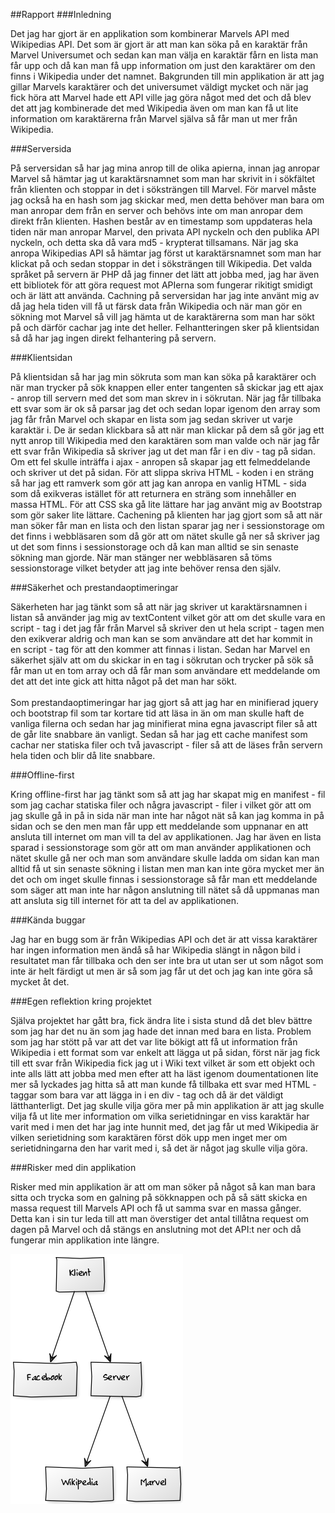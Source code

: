 ##Rapport
###Inledning

Det jag har gjort är en applikation som kombinerar Marvels API med Wikipedias API. Det som är gjort är att man kan söka
på en karaktär från Marvel Universumet och sedan kan man välja en karaktär fårn en lista man får upp och då kan man få
upp information om just den karaktärer om den finns i Wikipedia under det namnet. Bakgrunden till min applikation är att
jag gillar Marvels karaktärer och det universumet väldigt mycket och när jag fick höra att Marvel hade ett API ville jag
göra något med det och då blev det att jag kombinerade det med Wikipedia även om man kan få ut lite information om
karaktärerna från Marvel själva så får man ut mer från Wikipedia.

###Serversida

På serversidan så har jag mina anrop till de olika apierna, innan jag anropar Marvel så hämtar jag ut karaktärsnamnet
som man har skrivit in i sökfältet från klienten och stoppar in det i söksträngen till Marvel. För marvel måste jag också
ha en hash som jag skickar med, men detta behöver man bara om man anropar dem från en server och behövs inte om man anropar
dem direkt från klienten. Hashen består av en timestamp som uppdateras hela tiden när man anropar Marvel, den privata API
nyckeln och den publika API nyckeln, och detta ska då vara md5 - krypterat tillsamans. När jag ska anropa Wikipedias API
så hämtar jag först ut karaktärsnamnet som man har klickat på och sedan stoppar in det i söksträngen till Wikipedia. Det
valda språket på servern är PHP då jag finner det lätt att jobba med, jag har även ett bibliotek för att göra request mot
APIerna som fungerar rikitigt smidigt och är lätt att använda. Cachning på serversidan har jag inte använt mig av då jag
hela tiden vill få ut färsk data från Wikipedia och när man gör en sökning mot Marvel så vill jag hämta ut de karaktärerna
som man har sökt på och därför cachar jag inte det heller. Felhantteringen sker på klientsidan så då har jag ingen direkt
felhantering på servern.

###Klientsidan

På klientsidan så har jag min sökruta som man kan söka på karaktärer och när man trycker på sök knappen eller enter tangenten
så skickar jag ett ajax - anrop till servern med det som man skrev in i sökrutan. När jag får tillbaka ett svar som är ok
så parsar jag det och sedan lopar igenom den array som jag får från Marvel och skapar en lista som jag sedan skriver ut
varje karaktär i. De är sedan klickbara så att när man klickar på dem så gör jag ett nytt anrop till Wikipedia med den
karaktären som man valde och när jag får ett svar från Wikipedia så skriver jag ut det man får i en div - tag på sidan.
Om ett fel skulle inträffa i ajax - anropen så skapar jag ett felmeddelande och skriver ut det på sidan. För att slippa
skriva HTML - koden i en sträng så har jag ett ramverk som gör att jag kan anropa en vanlig HTML - sida som då exikveras
istället för att returnera en sträng som innehåller en massa HTML. För att CSS ska gå lite lättare har jag använt mig
av Bootstrap som gör saker lite lättare. Cachening på klienten har jag gjort som så att när man söker får man en lista
och den listan sparar jag ner i sessionstorage om det finns i webbläsaren som då gör att om nätet skulle gå ner så
skriver jag ut det som finns i sessionstorage och då kan man alltid se sin senaste sökning man gjorde. När man stänger
ner webbläsaren så töms sessionstorage vilket betyder att jag inte behöver rensa den själv.

###Säkerhet och prestandaoptimeringar

Säkerheten har jag tänkt som så att när jag skriver ut karaktärsnamnen i listan så använder jag mig av textContent vilket
gör att om det skulle vara en script - tag i det jag får från Marvel så skriver den ut hela script - tagen men den exikverar
aldrig och man kan se som användare att det har kommit in en script - tag för att den kommer att finnas i listan. Sedan
har Marvel en säkerhet själv att om du skickar in en tag i sökrutan och trycker på sök så får man ut en tom array och då
får man som användare ett meddelande om det att det inte gick att hitta något på det man har sökt.
<br>
<br>
Som prestandaoptimeringar har jag gjort så att jag har en minifierad jquery och bootstrap fil som tar kortare tid att
läsa in än om man skulle haft de vanliga filerna och sedan har jag minifierat mina egna javascript filer så att de går
lite snabbare än vanligt. Sedan så har jag ett cache manifest som cachar ner statiska filer och två javascript - filer
så att de läses från servern hela tiden och blir då lite snabbare.

###Offline-first

Kring offline-first har jag tänkt som så att jag har skapat mig en manifest - fil som jag cachar statiska filer och
några javascript - filer i vilket gör att om jag skulle gå in på in sida när man inte har något nät så kan jag komma
in på sidan och se den men man får upp ett meddelande som uppnanar en att ansluta till internet om man vill ta del av
applikationen. Jag har även en lista sparad i sessionstorage som gör att om man använder applikationen och nätet skulle
gå ner och man som användare skulle ladda om sidan kan man alltid få ut sin senaste sökning i listan men man kan inte
göra mycket mer än det och om inget skulle finnas i sessionstorage så får man ett meddelande som säger att man inte har
någon anslutning till nätet så då uppmanas man att ansluta sig till internet för att ta del av applikationen.

###Kända buggar

Jag har en bugg som är från Wikipedias API och det är att vissa karaktärer har ingen information men ändå så har
Wikipedia slängt in någon bild i resultatet man får tillbaka och den ser inte bra ut utan ser ut som något som inte
är helt färdigt ut men är så som jag får ut det och jag kan inte göra så mycket åt det.

###Egen reflektion kring projektet

Själva projektet har gått bra, fick ändra lite i sista stund då det blev bättre som jag har det nu än som jag hade det
innan med bara en lista. Problem som jag har stött på var att det var lite bökigt att få ut information från Wikipedia
i ett format som var enkelt att lägga ut på sidan, först när jag fick till ett svar från Wikipedia fick jag ut i Wiki
text vilket är som ett objekt och inte alls lätt att jobba med men efter att ha läst igenom doumentationen lite mer så
lyckades jag hitta så att man kunde få tillbaka ett svar med HTML - taggar som bara var att lägga in i en div - tag och
då är det väldigt lätthanterligt. Det jag skulle vilja göra mer på min applikation är att jag skulle vilja få ut lite mer
information om vilka serietidningar en viss karaktär har varit med i men det har jag inte hunnit med, det jag får ut med
Wikipedia är vilken serietidning som karaktären först dök upp men inget mer om serietidningarna den har varit med i, så
det är något jag skulle vilja göra.

###Risker med din applikation

Risker med min applikation är att om man söker på något så kan man bara sitta och trycka som en galning på sökknappen och
på så sätt skicka en massa request till Marvels API och få ut samma svar en massa gånger. Detta kan i sin tur leda till
att man överstiger det antal tillåtna request om dagen på Marvel och då stängs en anslutning mot det API:t ner och då
fungerar min applikation inte längre.

<img src="Schematisk bild.png"/>